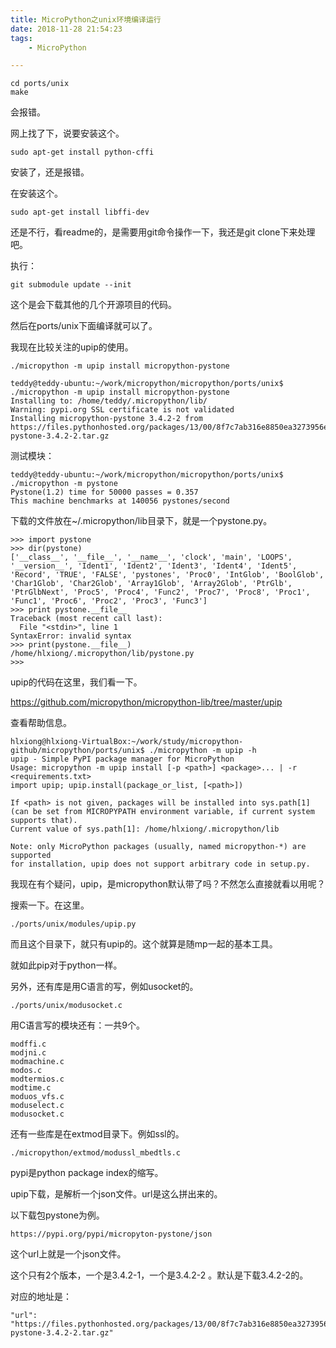```yaml
---
title: MicroPython之unix环境编译运行
date: 2018-11-28 21:54:23
tags:
	- MicroPython

---
```




```
cd ports/unix
make
```

会报错。

网上找了下，说要安装这个。

```
sudo apt-get install python-cffi
```

安装了，还是报错。

在安装这个。

```
sudo apt-get install libffi-dev
```

还是不行，看readme的，是需要用git命令操作一下，我还是git clone下来处理吧。

执行：

```
git submodule update --init
```

这个是会下载其他的几个开源项目的代码。

然后在ports/unix下面编译就可以了。

我现在比较关注的upip的使用。

```
./micropython -m upip install micropython-pystone
```

```
teddy@teddy-ubuntu:~/work/micropython/micropython/ports/unix$ ./micropython -m upip install micropython-pystone
Installing to: /home/teddy/.micropython/lib/
Warning: pypi.org SSL certificate is not validated
Installing micropython-pystone 3.4.2-2 from https://files.pythonhosted.org/packages/13/00/8f7c7ab316e8850ea3273956e1370d008cfd36697dec2492388d3b000335/micropython-pystone-3.4.2-2.tar.gz
```

测试模块：

```
teddy@teddy-ubuntu:~/work/micropython/micropython/ports/unix$ ./micropython -m pystone
Pystone(1.2) time for 50000 passes = 0.357
This machine benchmarks at 140056 pystones/second
```



下载的文件放在~/.micropython/lib目录下，就是一个pystone.py。

```
>>> import pystone
>>> dir(pystone)
['__class__', '__file__', '__name__', 'clock', 'main', 'LOOPS', '__version__', 'Ident1', 'Ident2', 'Ident3', 'Ident4', 'Ident5', 'Record', 'TRUE', 'FALSE', 'pystones', 'Proc0', 'IntGlob', 'BoolGlob', 'Char1Glob', 'Char2Glob', 'Array1Glob', 'Array2Glob', 'PtrGlb', 'PtrGlbNext', 'Proc5', 'Proc4', 'Func2', 'Proc7', 'Proc8', 'Proc1', 'Func1', 'Proc6', 'Proc2', 'Proc3', 'Func3']
>>> print pystone.__file__
Traceback (most recent call last):
  File "<stdin>", line 1
SyntaxError: invalid syntax
>>> print(pystone.__file__)
/home/hlxiong/.micropython/lib/pystone.py
>>> 
```



upip的代码在这里，我们看一下。

https://github.com/micropython/micropython-lib/tree/master/upip



查看帮助信息。

```
hlxiong@hlxiong-VirtualBox:~/work/study/micropython-github/micropython/ports/unix$ ./micropython -m upip -h
upip - Simple PyPI package manager for MicroPython
Usage: micropython -m upip install [-p <path>] <package>... | -r <requirements.txt>
import upip; upip.install(package_or_list, [<path>])

If <path> is not given, packages will be installed into sys.path[1]
(can be set from MICROPYPATH environment variable, if current system
supports that).
Current value of sys.path[1]: /home/hlxiong/.micropython/lib

Note: only MicroPython packages (usually, named micropython-*) are supported
for installation, upip does not support arbitrary code in setup.py.
```



我现在有个疑问，upip，是micropython默认带了吗？不然怎么直接就看以用呢？

搜索一下。在这里。

```
./ports/unix/modules/upip.py
```

而且这个目录下，就只有upip的。这个就算是随mp一起的基本工具。

就如此pip对于python一样。

另外，还有库是用C语言的写，例如usocket的。

```
./ports/unix/modusocket.c
```

用C语言写的模块还有：一共9个。

```
modffi.c  
modjni.c  
modmachine.c 
modos.c 
modtermios.c
modtime.c 
moduos_vfs.c 
moduselect.c
modusocket.c
```

还有一些库是在extmod目录下。例如ssl的。

```
./micropython/extmod/modussl_mbedtls.c
```



pypi是python package index的缩写。

upip下载，是解析一个json文件。url是这么拼出来的。

以下载包pystone为例。

```
https://pypi.org/pypi/micropyton-pystone/json
```

这个url上就是一个json文件。

这个只有2个版本，一个是3.4.2-1，一个是3.4.2-2 。默认是下载3.4.2-2的。

对应的地址是：

```
"url": "https://files.pythonhosted.org/packages/13/00/8f7c7ab316e8850ea3273956e1370d008cfd36697dec2492388d3b000335/micropython-pystone-3.4.2-2.tar.gz"
```





